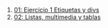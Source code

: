 1. [01: Ejercicio 1 Etiquetas y divs](/01_ejercicio1.html)
2. [02: Listas, multimedia y tablas](/02_ejercicio2/index.html)
